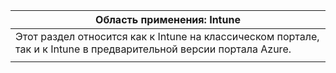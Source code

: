 |Область применения: Intune |
|--|
|Этот раздел относится как к Intune на классическом портале, так и к Intune в предварительной версии портала Azure.|
| |
